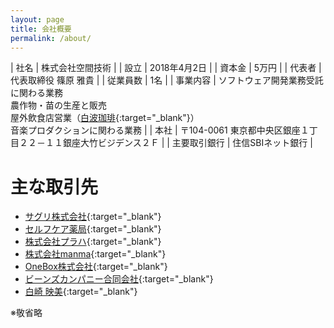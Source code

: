 ```yaml
---
layout: page
title: 会社概要
permalink: /about/
---
```


| 社名 | 株式会社空間技術 |
| 設立 | 2018年4月2日 |
| 資本金 | 5万円 |
| 代表者 | 代表取締役 篠原 雅貴 |
| 従業員数 | 1名 |
| 事業内容 | ソフトウェア開発業務受託に関わる業務<br>農作物・苗の生産と販売<br>屋外飲食店営業（[白波珈琲](https://www.instagram.com/siranamicoffee/){:target="_blank"}）<br>音楽プロダクションに関わる業務 |
| 本社 | 〒104-0061 東京都中央区銀座１丁目２２－１１銀座大竹ビジデンス２Ｆ |
| 主要取引銀行 | 住信SBIネット銀行 |

# 主な取引先

- [サグリ株式会社](https://sagri.tokyo/){:target="_blank"}
- [セルフケア薬局](https://selfcare-sdc.com/){:target="_blank"}
- [株式会社プラハ](https://www.praha-inc.com/){:target="_blank"}
- [株式会社manma](https://manma.co/){:target="_blank"}
- [OneBox株式会社](http://1-box.co.jp/){:target="_blank"}
- [ビーンズカンパニー合同会社](http://www.beanscompany.net/){:target="_blank"}
- [白崎 映美](http://emishirasaki.com/){:target="_blank"}

※敬省略

